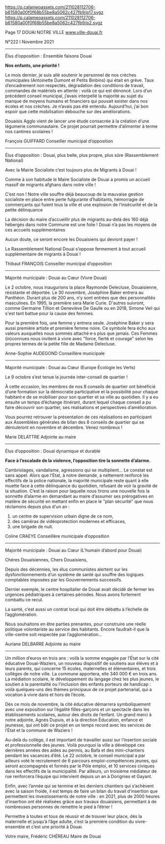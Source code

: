 https://p.calameoassets.com/211028112706-b61580a00f0f68b55be8a5062c427fb9/p17.svgz
https://p.calameoassets.com/211028112706-b61580a00f0f68b55be8a5062c427fb9/p2.svgz

Page  17
DOUAI NOTRE VILLE
www.ville-douai.fr

N°222   I
Novembre 2021

---

Élus d’opposition : Ensemble faisons Douai

**Nos enfants, une priorité !**

Le mois dernier, je suis allé soutenir le personnel de nos crèches municipales (Antoinette Dumont et Petits Binbins) qui était en grève. Taux d’encadrement non respectés, dégradation des conditions de travail, commandes de matériels en attente : voilà ce qui est dénoncé. Lors d’un précédent conseil municipal, j’avais interpellé la majorité au sujet du manque de moyens humains et financiers qui pouvait exister dans nos écoles et nos crèches. Je n’avais pas été entendu. Aujourd’hui, j’ai bon espoir que cette mobilisation débouche sur des améliorations.

Douaisis Agglo vient de lancer une étude consacrée à la création d’une légumerie communautaire. Ce projet pourrait permettre d’alimenter à terme nos cantines scolaires !

François GUIFFARD
Conseiller municipal d’opposition

---

Élus d’opposition : Douai, plus belle, plus propre, plus sûre (Rassemblement National)

Avec la Mairie Socialiste c’est toujours plus de Migrants à Douai !

Comme à son habitude le Maire Socialiste de Douai a promis un accueil massif de migrants afghans dans notre ville !

C’est non ! Notre ville souffre déjà beaucoup de la mauvaise gestion socialiste en place entre perte fulgurante d’habitants, hémorragie de commerçants qui fuient tous la ville et une explosion de l’insécurité et de la petite délinquance

La décision du maire d’accueillir plus de migrants au-delà des 160 déjà hébergés dans notre Commune est une folie ! Douai n’a pas les moyens de ces accueils supplémentaires

Aucun doute, ce seront encore les Douaisiens qui devront payer !

Le Rassemblement National Douai s’oppose fermement à tout accueil supplémentaire de migrants à Douai !

Thibaut FRANÇOIS
Conseiller municipal d’opposition

---

Majorité municipale : Douai au Cœur (Vivre Douai)

Le 2 octobre, nous inaugurions la place Raymonde Delecluse, Douaisienne, résistante et déportée. Le 30 novembre, Joséphine Baker entrera au Panthéon. Durant plus de 200 ans, n’y sont entrées que des personnalités masculines. En 1995, la première sera Marie Curie. D'autres suivront, comme Germaine Tillion et Geneviève De Gaulle ou en 2018, Simone Veil qui s'est tant battue pour la cause des femmes.

Pour la première fois, une femme y entrera seule. Joséphine Baker y sera aussi première artiste et première femme noire. Ce symbole fera écho aux valeurs auxquelles nous sommes attaché·e·s plus que jamais. Ces Femmes (in)connues nous invitent à vivre avec "force, fierté et courage" selon les propres termes de la petite fille de Madame Delecluse.

Anne-Sophie AUDEGOND
Conseillère municipale

---

Majorité municipale : Douai au Cœur (Europe Écologie les Verts)

Le 9 octobre s’est tenue la journée inter-conseil de quartier !

À cette occasion, les membres de nos 8 conseils de quartier ont bénéficié d’une formation sur la démocratie participative et la possibilité pour chaque habitant·e de se mobiliser pour son quartier et sa ville au quotidien. Il y a eu ensuite un temps d’échange itinérant, durant lequel chaque conseil a pu faire découvrir son quartier, ses réalisations et perspectives d’amélioration.

Vous pourrez retrouver la présentation de ces réalisations en participant aux Assemblées générales de bilan des 8 conseils de quartier qui se dérouleront en novembre et décembre. Venez nombreux !

Marie DELATTRE
Adjointe au maire

---

Élus d’opposition : Douai dynamique et durable

**Face à l’escalade de la violence, l’opposition tire la sonnette d’alarme.**

Cambriolages, vandalisme, agressions qui se multiplient… Le constat est sans appel. Alors que l’Etat, à notre demande, a nettement renforcé les effectifs de la police nationale, la majorité municipale reste quant à elle muette face à cette délinquance du quotidien, refusant de voir la gravité de la situation. C’est la raison pour laquelle nous tirons une nouvelle fois la sonnette d’alarme en demandant au maire d’assumer ses prérogatives en matière de sécurité en mettant enfin en place le "plan sécurité" que nous réclamons depuis plus d'un an :
1. un centre de supervision urbain digne de ce nom,
2. des caméras de vidéoprotection modernes et efficaces,
3. une brigade de nuit.

Coline CRAEYE
Conseillère municipale d’opposition

---

Majorité municipale : Douai au Cœur (L’humain d’abord pour Douai)

Chères Douaisiennes, Chers Douaisiens,

Depuis des décennies, les élus communistes alertent sur les dysfonctionnements d’un système de santé qui souffre des logiques comptables imposées par les Gouvernements successifs.

Dernier exemple, le centre hospitalier de Douai avait décidé de fermer les urgences pédiatriques à certaines périodes. Nous avons fortement combattu ce recul.

La santé, c’est aussi un contrat local qui doit être débattu à l’échelle de l’agglomération.

Nous souhaitons en être parties prenantes, pour construire une réelle politique volontariste au service des habitants. Encore faudrait-il que la ville-centre soit respectée par l’agglomération…

Auriane DELBARRE
Adjointe au maire

---

Un million d’euros en trois ans : voilà la somme engagée par l’État sur la cité éducative Douai-Waziers, un nouveau dispositif de soutiens aux élèves et à leurs parents, qui concerne 15 écoles, maternelles et élémentaires, et trois collèges de notre ville. La commune apportera, elle 340 000 € en trois ans. La médiation scolaire, le développement du langage chez les plus jeunes, le soutien à la parentalité ou l’inclusion des enfants porteurs de handicap : voilà quelques-uns des thèmes principaux de ce projet partenarial, qui a vocation à vivre dans et hors de l’école.

Dès ce mois de novembre, la cité éducative démarrera symboliquement avec une exposition sur l’égalité filles-garçons et un spectacle dans les établissements scolaires, autour des droits de l’enfant. Un grand merci à notre adjointe, Agnès Dupuis, et à la direction Éducation, enfance et jeunesse, qui ont bâti ce projet en un temps record avec les services de l’État et la commune de Waziers !

Au-delà du collège, il est important de travailler aussi sur l’insertion sociale et professionnelle des jeunes. Voilà pourquoi la ville a développé ces dernières années des aides au permis, au Bafa et des mini-chantiers pendant les vacances d’été. Le 22 octobre, le conseil municipal a par ailleurs voté le recrutement de 6 parcours emploi-compétences jeunes, qui seront accompagnés et formés par le Pôle emploi, et 10 services civiques dans les effectifs de la municipalité. Par ailleurs, un troisième médiateur de rue renforcera l’équipe qui intervient depuis un an à Dorignies et Gayant.

Enfin, avec l’année qui se termine et les derniers chantiers qui s’achèvent avec la saison froide, il est temps de faire un bilan du travail d’insertion que permettent les investissements de notre ville : en 2021, plus de 2000 heures d’insertion ont été réalisées grâce aux travaux douaisiens, permettant à de nombreuses personnes de remettre le pied à l’étrier !

Permettre à toutes et tous de réussir et de trouver leur place, dès la maternelle et jusqu’à l’âge adulte, c’est la première condition du vivre-ensemble et c’est une priorité à Douai.

Votre maire,
Frédéric CHÉREAU
Maire de Douai